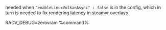 needed when `"enableLinuxVulkanAsync" : false` is in the config, which in turn is needed to fix rendering latency in steamvr overlays

RADV_DEBUG=zerovram %command%
